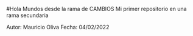 #Hola Mundos desde la rama de CAMBIOS
Mi primer repositorio en una rama secundaria


Autor: Mauricio Oliva
Fecha: 04/02/2022
